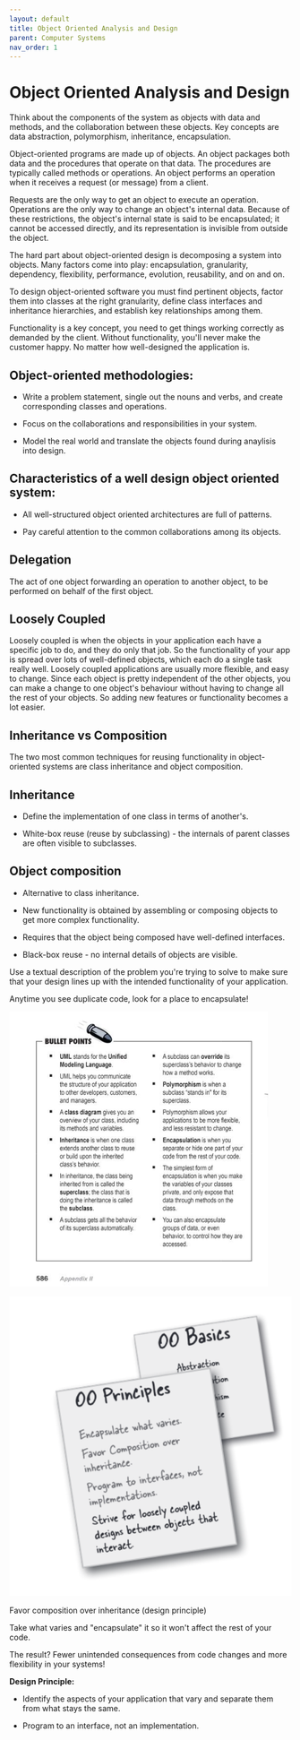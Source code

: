 ```yaml
---
layout: default
title: Object Oriented Analysis and Design
parent: Computer Systems
nav_order: 1
---
```


# Object Oriented Analysis and Design

Think about the components of the system as objects with data and methods, and the collaboration between
these objects. Key concepts are data abstraction, polymorphism, inheritance, encapsulation.

Object-oriented programs are made up of objects. An object packages both data and the procedures that
operate on that data. The procedures are typically called methods or operations. An object performs an
operation when it receives a request (or message) from a client.

Requests are the only way to get an object to execute an operation. Operations are the only way to change
an object's internal data. Because of these restrictions, the object's internal state is said to be encapsulated;
it cannot be accessed directly, and its representation is invisible from outside the object.

The hard part about object-oriented design is decomposing a system into objects. Many factors come into play:
encapsulation, granularity, dependency, flexibility, performance, evolution, reusability, and on and on.

To design object-oriented software you must find pertinent objects, factor them into classes at the right granularity, define class interfaces and inheritance hierarchies, and establish key relationships among them.

Functionality is a key concept, you need to get things working correctly as demanded by the client. Without functionality, you'll never make the customer happy. No matter how well-designed the application is.

## Object-oriented methodologies:

* Write a problem statement, single out the nouns and verbs, and create corresponding classes and operations.

* Focus on the collaborations and responsibilities in your system.

* Model the real world and translate the objects found during anaylisis into design.

## Characteristics of a well design object oriented system:

* All well-structured object oriented architectures are full of patterns.

* Pay careful attention to the common collaborations among its objects.

## Delegation

The act of one object forwarding an operation to another object, to be performed on behalf of the first object.

## Loosely Coupled

Loosely coupled is when the objects in your application each have a specific job to do, and they do only that job. So the functionality of your app is spread over lots of well-defined objects, which each do a single task really well. Loosely coupled applications are usually more flexible, and easy to change. Since each object is pretty independent of the other objects, you can make a change to one object's behaviour without having to change all the rest of your objects. So adding new features or functionality becomes a lot easier.

## Inheritance vs Composition

The two most common techniques for reusing functionality in object-oriented systems are class inheritance and object composition.

## Inheritance

* Define the implementation of one class in terms of another's.

* White-box reuse (reuse by subclassing) - the internals of parent classes are often visible to subclasses.

## Object composition

* Alternative to class inheritance.

* New functionality is obtained by assembling or composing objects to get more complex functionality.

* Requires that the object being composed have well-defined interfaces.

* Black-box reuse - no internal details of objects are visible.

Use a textual description of the problem you're trying to solve to make sure that your design lines up with the intended functionality of your application.

Anytime you see duplicate code, look for a place to encapsulate!

![ooa&d](../../assets/img/ooa&d.png)

![ooa&d2](../../assets/img/ooa&d2.png)

Favor composition over inheritance (design principle)

Take what varies and "encapsulate" it so 
it won't affect the rest of your code.

The result? Fewer unintended consequences
from code changes and more flexibility
in your systems!

**Design Principle:**

* Identify the aspects of your application that vary and separate them from what stays the same.

* Program to an interface, not an implementation.
